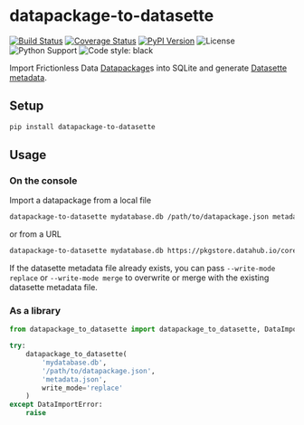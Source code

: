 # datapackage-to-datasette

[![Build Status](https://travis-ci.org/chris48s/datapackage-to-datasette.svg?branch=master)](https://travis-ci.org/chris48s/datapackage-to-datasette)
[![Coverage Status](https://coveralls.io/repos/github/chris48s/datapackage-to-datasette/badge.svg?branch=master)](https://coveralls.io/github/chris48s/datapackage-to-datasette?branch=master)
[![PyPI Version](https://img.shields.io/pypi/v/datapackage-to-datasette.svg)](https://pypi.org/project/datapackage-to-datasette/)
![License](https://img.shields.io/pypi/l/datapackage-to-datasette.svg)
![Python Support](https://img.shields.io/pypi/pyversions/datapackage-to-datasette.svg)
![Code style: black](https://img.shields.io/badge/code%20style-black-000000.svg)

Import Frictionless Data
[Datapackage](https://frictionlessdata.io/docs/data-package/)s
into SQLite and generate
[Datasette metadata](https://datasette.readthedocs.io/en/stable/metadata.html).

## Setup

```sh
pip install datapackage-to-datasette
```

## Usage

### On the console

Import a datapackage from a local file

```sh
datapackage-to-datasette mydatabase.db /path/to/datapackage.json metadata.json
```

or from a URL

```sh
datapackage-to-datasette mydatabase.db https://pkgstore.datahub.io/core/co2-ppm/10/datapackage.json metadata.json
```

If the datasette metadata file already exists, you can pass
`--write-mode replace` or `--write-mode merge` to overwrite
or merge with the existing datasette metadata file.

### As a library

```py
from datapackage_to_datasette import datapackage_to_datasette, DataImportError

try:
    datapackage_to_datasette(
        'mydatabase.db',
        '/path/to/datapackage.json',
        'metadata.json',
        write_mode='replace'
    )
except DataImportError:
    raise
```
